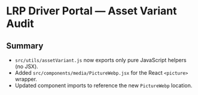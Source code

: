 # LRP Driver Portal — Asset Variant Audit

## Summary
- `src/utils/assetVariant.js` now exports only pure JavaScript helpers (no JSX).
- Added `src/components/media/PictureWebp.jsx` for the React `<picture>` wrapper.
- Updated component imports to reference the new `PictureWebp` location.
